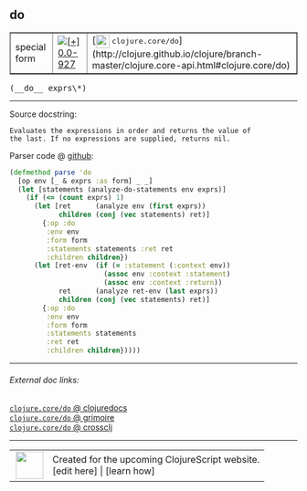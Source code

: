 ## do



 <table border="1">
<tr>
<td>special form</td>
<td><a href="https://github.com/cljsinfo/cljs-api-docs/tree/0.0-927"><img valign="middle" alt="[+] 0.0-927" title="Added in 0.0-927" src="https://img.shields.io/badge/+-0.0--927-lightgrey.svg"></a> </td>
<td>
[<img height="24px" valign="middle" src="http://i.imgur.com/1GjPKvB.png"> <samp>clojure.core/do</samp>](http://clojure.github.io/clojure/branch-master/clojure.core-api.html#clojure.core/do)
</td>
</tr>
</table>


 <samp>
(__do__ exprs\*)<br>
</samp>

---





Source docstring:

```
Evaluates the expressions in order and returns the value of
the last. If no expressions are supplied, returns nil.
```


Parser code @ [github](https://github.com/clojure/clojurescript/blob/r1.7.28/src/main/clojure/cljs/analyzer.cljc#L1375-L1396):

```clj
(defmethod parse 'do
  [op env [_ & exprs :as form] _ _]
  (let [statements (analyze-do-statements env exprs)]
    (if (<= (count exprs) 1)
      (let [ret      (analyze env (first exprs))
            children (conj (vec statements) ret)]
        {:op :do
         :env env
         :form form
         :statements statements :ret ret
         :children children})
      (let [ret-env  (if (= :statement (:context env))
                       (assoc env :context :statement)
                       (assoc env :context :return))
            ret      (analyze ret-env (last exprs))
            children (conj (vec statements) ret)]
        {:op :do
         :env env
         :form form
         :statements statements
         :ret ret
         :children children}))))
```

<!--
Repo - tag - source tree - lines:

 <pre>
clojurescript @ r1.7.28
└── src
    └── main
        └── clojure
            └── cljs
                └── <ins>[analyzer.cljc:1375-1396](https://github.com/clojure/clojurescript/blob/r1.7.28/src/main/clojure/cljs/analyzer.cljc#L1375-L1396)</ins>
</pre>

-->

---



###### External doc links:

[`clojure.core/do` @ clojuredocs](http://clojuredocs.org/clojure.core/do)<br>
[`clojure.core/do` @ grimoire](http://conj.io/store/v1/org.clojure/clojure/1.7.0-beta3/clj/clojure.core/do/)<br>
[`clojure.core/do` @ crossclj](http://crossclj.info/fun/clojure.core/do.html)<br>

---

 <table>
<tr><td>
<img valign="middle" align="right" width="48px" src="http://i.imgur.com/Hi20huC.png">
</td><td>
Created for the upcoming ClojureScript website.<br>
[edit here] | [learn how]
</td></tr></table>

[edit here]:https://github.com/cljsinfo/cljs-api-docs/blob/master/cljsdoc/special_do.cljsdoc
[learn how]:https://github.com/cljsinfo/cljs-api-docs/wiki/cljsdoc-files

<!--

This information was too distracting to show to readers, but I'll leave it
commented here since it is helpful to:

- pretty-print the data used to generate this document
- and show how to retrieve that data



The API data for this symbol:

```clj
{:ns "special",
 :name "do",
 :signature ["[exprs*]"],
 :history [["+" "0.0-927"]],
 :type "special form",
 :full-name-encode "special_do",
 :source {:code "(defmethod parse 'do\n  [op env [_ & exprs :as form] _ _]\n  (let [statements (analyze-do-statements env exprs)]\n    (if (<= (count exprs) 1)\n      (let [ret      (analyze env (first exprs))\n            children (conj (vec statements) ret)]\n        {:op :do\n         :env env\n         :form form\n         :statements statements :ret ret\n         :children children})\n      (let [ret-env  (if (= :statement (:context env))\n                       (assoc env :context :statement)\n                       (assoc env :context :return))\n            ret      (analyze ret-env (last exprs))\n            children (conj (vec statements) ret)]\n        {:op :do\n         :env env\n         :form form\n         :statements statements\n         :ret ret\n         :children children}))))",
          :title "Parser code",
          :repo "clojurescript",
          :tag "r1.7.28",
          :filename "src/main/clojure/cljs/analyzer.cljc",
          :lines [1375 1396]},
 :full-name "special/do",
 :clj-symbol "clojure.core/do",
 :docstring "Evaluates the expressions in order and returns the value of\nthe last. If no expressions are supplied, returns nil."}

```

Retrieve the API data for this symbol:

```clj
;; from Clojure REPL
(require '[clojure.edn :as edn])
(-> (slurp "https://raw.githubusercontent.com/cljsinfo/cljs-api-docs/catalog/cljs-api.edn")
    (edn/read-string)
    (get-in [:symbols "special/do"]))
```

-->
